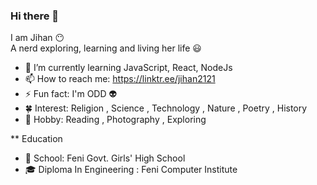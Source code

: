 ### Hi there 👋

I am Jihan :no_mouth:  
A nerd exploring, learning
and living her life :smiley: 

- 🌱 I’m currently learning JavaScript, React, NodeJs 
- 📫 How to reach me: https://linktr.ee/jihan2121
- ⚡ Fun fact: I'm ODD :alien:
- :four_leaf_clover: Interest: Religion , Science , Technology , Nature , Poetry , History 
- :maple_leaf: Hobby: Reading , Photography , Exploring 

** Education 
- :school_satchel: School: Feni Govt. Girls' High School
- :mortar_board: Diploma In Engineering : Feni Computer Institute 

